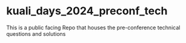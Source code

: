 # kuali_days_2024_preconf_tech
This is a public facing Repo that houses the pre-conference technical questions and solutions
